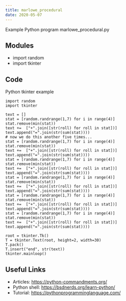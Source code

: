 ```yaml
---
title: marlowe_procedural
date: 2020-05-07
---
```

Example Python program marlowe_procedural.py

## Modules

* import random
* import tkinter

## Code

Python tkinter example

    import random
    import tkinter
    
    text = []
    stat = [random.randrange(1,7) for i in range(4)]
    stat.remove(min(stat))
    text +=  ["+".join([str(roll) for roll in stat])] 
    text.append("=".join(str(sum(stat))))
    # now we do this another five times...
    stat = [random.randrange(1,7) for i in range(4)]
    stat.remove(min(stat))
    text +=  ["+".join([str(roll) for roll in stat])] 
    text.append("=".join(str(sum(stat))))
    stat = [random.randrange(1,7) for i in range(4)]
    stat.remove(min(stat))
    text +=  ["+".join([str(roll) for roll in stat])] 
    text.append("=".join(str(sum(stat))))
    stat = [random.randrange(1,7) for i in range(4)]
    stat.remove(min(stat))
    text +=  ["+".join([str(roll) for roll in stat])] 
    text.append("=".join(str(sum(stat))))
    stat = [random.randrange(1,7) for i in range(4)]
    stat.remove(min(stat))
    text +=  ["+".join([str(roll) for roll in stat])] 
    text.append("=".join(str(sum(stat))))
    stat = [random.randrange(1,7) for i in range(4)]
    stat.remove(min(stat))
    text +=  ["+".join([str(roll) for roll in stat])] 
    text.append("=".join(str(sum(stat))))
    
    root = tkinter.Tk()
    T = tkinter.Text(root, height=2, width=30)
    T.pack()
    T.insert("end", str(text))
    tkinter.mainloop()
    

## Useful Links

- Articles: https://python-commandments.org/
- Python shell: https://bsdnerds.org/learn-python/
- Tutorial: https://pythonprogramminglanguage.com/
